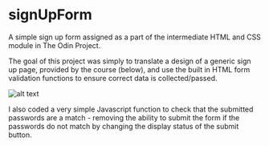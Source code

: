 # signUpForm
A simple sign up form assigned as a part of the intermediate HTML and CSS module in The Odin Project.

The goal of this project was simply to translate a design of a generic sign up page, provided by the course (below), and use the built in HTML form validation functions to ensure correct data is collected/passed.

![alt text](https://cdn.statically.io/gh/TheOdinProject/curriculum/5f37d43908ef92499e95a9b90fc3cc291a95014c/html_css/project-sign-up-form/sign-up-form.png)

I also coded a very simple Javascript function to check that the submitted passwords are a match - removing the ability to submit the form if the passwords do not match by changing the display status of the submit button.
